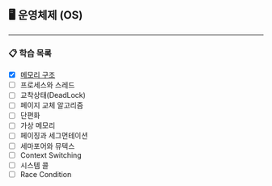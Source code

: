 ## 🖥 운영체제 (OS)
---
### 📋 학습 목록
- [x] [메모리 구조](https://github.com/HyeonbinSa/study-roadmap/blob/master/OS/%EB%A9%94%EB%AA%A8%EB%A6%AC%EC%98%81%EC%97%AD%EC%9D%98%EA%B5%AC%EC%A1%B0.md)
- [ ] 프로세스와 스레드
- [ ] 교착상태(DeadLock)
- [ ] 페이지 교체 알고리즘
- [ ] 단편화
- [ ] 가상 메모리
- [ ] 페이징과 세그먼테이션
- [ ] 세마포어와 뮤텍스
- [ ] Context Switching
- [ ] 시스템 콜
- [ ] Race Condition